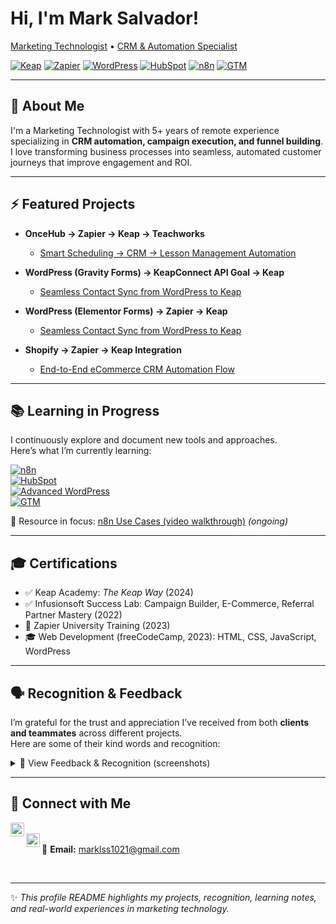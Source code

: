 # Hi, I'm Mark Salvador!  
[Marketing Technologist](https://github.com/marksalvador) • [CRM & Automation Specialist](https://www.linkedin.com/in/mark-allan-salvador-0832b1199)

[![Keap](https://img.shields.io/badge/CRM-Keap-green)](https://keap.com)
[![Zapier](https://img.shields.io/badge/Automation-Zapier-yellow)](https://zapier.com)
[![WordPress](https://img.shields.io/badge/Web-WordPress-lightgrey)](https://wordpress.org)
[![HubSpot](https://img.shields.io/badge/CRM-HubSpot-orange)](https://hubspot.com)
[![n8n](https://img.shields.io/badge/Automation-n8n-blue)](https://n8n.io)
[![GTM](https://img.shields.io/badge/Tracking-Google_Tag_Manager-blue)](https://tagmanager.google.com)

---

## 👋 About Me

I'm a Marketing Technologist with 5+ years of remote experience specializing in **CRM automation, campaign execution, and funnel building**.  
I love transforming business processes into seamless, automated customer journeys that improve engagement and ROI.

---

## ⚡ Featured Projects

- **OnceHub → Zapier → Keap → Teachworks**  
  - [Smart Scheduling → CRM → Lesson Management Automation](https://github.com/malsmr21/Integration-and-Automation-Flow-OnceHub-Zapier-Keap-Teachworks)  

- **WordPress (Gravity Forms) → KeapConnect API Goal → Keap**  
  - [Seamless Contact Sync from WordPress to Keap](https://github.com/malsmr21/WordPress-GravityForm-Keap)  

- **WordPress (Elementor Forms) → Zapier → Keap**  
  - [Seamless Contact Sync from WordPress to Keap](https://github.com/malsmr21/WordPress-Zapier-Keap)      

- **Shopify → Zapier → Keap Integration**  
  - [End-to-End eCommerce CRM Automation Flow](https://github.com/malsmr21/ShopifyZapierKeap)  

---

## 📚 Learning in Progress  

I continuously explore and document new tools and approaches.  
Here’s what I’m currently learning:  

[![n8n](https://img.shields.io/badge/Learning-n8n-blue?logo=n8n)](https://n8n.io)  
[![HubSpot](https://img.shields.io/badge/Studying-HubSpot-orange?logo=hubspot)](https://hubspot.com)  
[![Advanced WordPress](https://img.shields.io/badge/Leveling_Up-WordPress-lightgrey?logo=wordpress)](https://wordpress.org)  
[![GTM](https://img.shields.io/badge/Improving-Google_Tag_Manager-blue?logo=google-tag-manager)](https://tagmanager.google.com)  

📌 Resource in focus: [n8n Use Cases (video walkthrough)](https://www.coursera.org/learn/build-intelligent-agents-using-deepseek--n8n-workflows/lecture/G7B8V/introduction-to-the-course) *(ongoing)*  

---

## 🎓 Certifications

- ✅ Keap Academy: *The Keap Way* (2024)  
- ✅ Infusionsoft Success Lab: Campaign Builder, E-Commerce, Referral Partner Mastery (2022)  
- 📜 Zapier University Training (2023)  
- 🎓 Web Development (freeCodeCamp, 2023): HTML, CSS, JavaScript, WordPress  

---

## 🗣️ Recognition & Feedback  

I’m grateful for the trust and appreciation I’ve received from both **clients and teammates** across different projects.  
Here are some of their kind words and recognition:  

<details>
  <summary>📸 View Feedback & Recognition (screenshots)</summary>
  
  ![Team Recognition Screenshot](https://i.imgur.com/os4QcU7.png)  
  ![Client Feedback Screenshot](https://i.imgur.com/NluZ0rE.png)    
  ![Team Recognition Screenshot](https://i.imgur.com/jespXBX.png)  
  ![Team Recognition Screenshot](https://i.imgur.com/Ob7vVst.png)  
  ![Team Recognition Screenshot](https://i.imgur.com/pSJQi8B.png)  
  ![Team Recognition Screenshot](https://i.imgur.com/wDWxj64.png)  
  ![Client Feedback Screenshot](https://i.imgur.com/xWLK1nL.png)    
  ![Team Recognition Screenshot](https://i.imgur.com/54uPrLr.png)  
  ![Team Recognition Screenshot](https://i.imgur.com/smu2UI3.png)  
  ![Team Recognition Screenshot](https://i.imgur.com/NOG2pJp.png)  
  ![Team Recognition Screenshot](https://i.imgur.com/F0VqEwR.png)  
</details>

---

## 🤝 Connect with Me

[<img align="left" alt="LinkedIn" width="22px" src="https://cdn.jsdelivr.net/npm/simple-icons@v3/icons/linkedin.svg" />][linkedin]  
[<img align="left" alt="X (Twitter)" width="22px" src="https://cdn.jsdelivr.net/npm/simple-icons@v3/icons/twitter.svg" />][xprofile]  
📧 **Email:** marklss1021@gmail.com  

<br clear="left"/>

[linkedin]: https://www.linkedin.com/in/mark-allan-salvador-0832b1199  
[xprofile]: https://x.com/m07_salvador?s=21    

---

✨ *This profile README highlights my projects, recognition, learning notes, and real-world experiences in marketing technology.*
